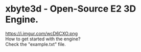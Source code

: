 # xbyte3d - Open-Source E2 3D Engine.
https://i.imgur.com/wcD6CXO.png \
How to get started with the engine?\
Check the "example.txt" file.
